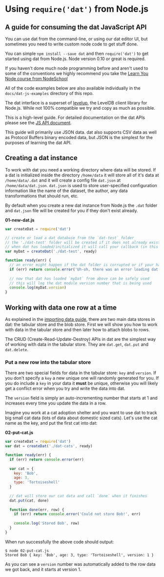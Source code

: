 # Using `require('dat')` from Node.js

## A guide for consuming the dat JavaScript API

You can use dat from the command-line, or using our dat editor UI, but sometimes you need to write custom node code to get stuff done.

You can simple `npm install --save dat` and then `require('dat')` to get started using dat from Node.js. Node version 0.10 or great is required.

If you haven't done much node programming before and aren't used to some of the conventions we highly recommend you take the [Learn You Node course from NodeSchool](http://nodeschool.io/)

All of the code examples below are also available individually in the `docs/dat-js-examples` directory of this repo.

The dat interface is a superset of [levelup](https://github.com/rvagg/node-levelup), the LevelDB client library for Node.js. While not 100% compatible we try and copy as much as possible.

This is a high-level guide. For detailed documentation on the dat APIs please see the [JS API document](js-api.md).

This guide will primarily use JSON data. dat also supports CSV data as well as Protocol Buffers binary encoded data, but JSON is the simplest for the purposes of learning the dat API.

## Creating a dat instance

To work with dat you need a working directory where data will be stored. If a dat is initialized inside the directory `/home/data` it will store all of it's data at `/home/data/.dat` and it will create a config file `dat.json` at `/home/data/dat.json`. `dat.json` is used to store user-specified configuration information like the name of the dataset, the author, any data transformations that should run, etc.

By default when you create a new dat instance from Node.js the `.dat` folder and `dat.json` file will be created for you if they don't exist already.

**01-new-dat.js**

```js
var createDat = require('dat')

// create or load a dat database from the `dat-test` folder
// the './dat-test' folder will be created if it does not already exist
// when dat has loaded/initialized it will call your callback (in this case the `ready` callback)
var myDat = createDat('./dat-test', ready)

function ready(err) {
  // an error might happen if the dat folder is corrupted or if your hard drive randomly explodes etc
  if (err) return console.error('Uh-oh, there was an error loading dat:', err)
  
  // now that dat has loaded `myDat` from above can be safely used
  // this will log the dat module version number that is being used
  console.log(myDat.version)
}
```

## Working with data one row at a time

As explained in the [importing data guide](importing.md), there are two main data stores in dat: the tabular store and the blob store. First we will show you how to work with data in the tabular store and then later how to attach blobs to rows.

The CRUD (Create-Read-Update-Destroy) APIs in dat are the simplest way of working with data in the tabular store. They are `dat.get`, `dat.put` and `dat.delete`.

### Put a new row into the tabular store

There are two special fields for data in the tabular store: `key` and `version`. If you don't specify a `key` a new unique one will randomly generated for you. If you do include a `key` in your data it **must** be unique, otherwise you will likely get a conflict error when you try and write the data into dat.

The `version` field is simply an auto-incrementing number that starts at 1 and increases every time you update the data in a row.

Imagine you work at a cat adoption shelter and you want to use dat to track big small cat data (lots of data about domestic sized cats). Let's use the cat name as the key, and put the first cat into dat:

**02-put-cat.js**

```js
var createDat = require('dat')
var dat = createDat('./dat-cats', ready)

function ready(err) {
  if (err) return console.error(err)
  
  var cat = {
    key: 'Bob',
    age: 3,
    type: 'Tortoiseshell'
  }
  
  // dat will store our cat data and call `done` when it finishes
  dat.put(cat, done)
  
  function done(err, row) {
    if (err) return console.error('Could not store Bob!', err)
    
    console.log('Stored Bob', row)
  }
}
```

When run successfully the above code should output:

```
$ node 02-put-cat.js
Stored Bob { key: 'Bob', age: 3, type: 'Tortoiseshell', version: 1 }
```

As you can see a `version` number was automatically added to the row data we got back, and it starts at version 1.

